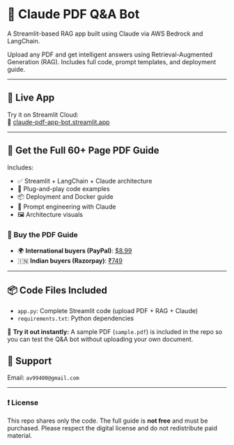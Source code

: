 # 🧠 Claude PDF Q&A Bot

A Streamlit-based RAG app built using Claude via AWS Bedrock and LangChain.

Upload any PDF and get intelligent answers using Retrieval-Augmented Generation (RAG). Includes full code, prompt templates, and deployment guide.

---

## 🚀 Live App

Try it on Streamlit Cloud:  
🔗 [claude-pdf-app-bot.streamlit.app](https://claude-pdf-app-bot-zwcc5ghxnpbqwugff9hags.streamlit.app)

---

## 📘 Get the Full 60+ Page PDF Guide

Includes:

- ✅ Streamlit + LangChain + Claude architecture
- 🧪 Plug-and-play code examples
- 📦 Deployment and Docker guide
- 🎯 Prompt engineering with Claude
- 🖼️ Architecture visuals

### 💸 Buy the PDF Guide

- 🌍 **International buyers (PayPal)**: [$8.99](https://www.paypal.com/ncp/payment/7PA673Y3GLDYA)
- 🇮🇳 **Indian buyers (Razorpay)**: [₹749](https://razorpay.me/@shreeenterprises6497)

---

## 📦 Code Files Included

- `app.py`: Complete Streamlit code (upload PDF + RAG + Claude)
- `requirements.txt`: Python dependencies


🧪 **Try it out instantly:** A sample PDF (`sample.pdf`) is included in the repo so you can test the Q&A bot without uploading your own document.

## 🤝 Support

Email: `av99400@gmail.com`

---

### ❗ License

This repo shares only the code. The full guide is **not free** and must be purchased. Please respect the digital license and do not redistribute paid material.

